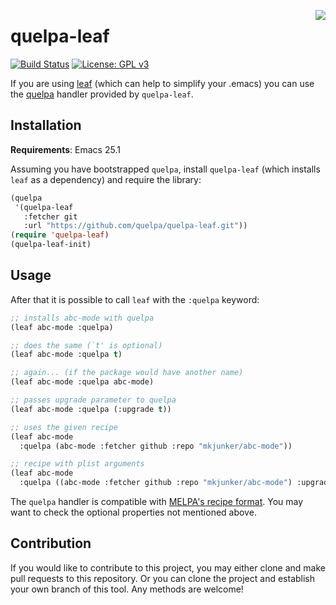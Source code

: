 <a href="https://github.com/quelpa/quelpa"><img align="right" src="https://github.com/quelpa/quelpa/raw/master/logo/quelpa-logo-h64.png"></a>
# quelpa-leaf

[![Build Status](https://travis-ci.org/quelpa/quelpa-leaf.svg?branch=master)](https://travis-ci.org/quelpa/quelpa-leaf)
[![License: GPL v3](https://img.shields.io/badge/License-GPL%20v3-blue.svg)](https://www.gnu.org/licenses/gpl-3.0)

If you are using [leaf](https://github.com/conao3/leaf.el) (which can help to simplify your .emacs) you can use the [quelpa](https://github.com/quelpa/quelpa) handler provided by `quelpa-leaf`.

## Installation

**Requirements**: Emacs 25.1

Assuming you have bootstrapped `quelpa`, install `quelpa-leaf` (which installs
`leaf` as a dependency) and require the library:

```el
(quelpa
 '(quelpa-leaf
   :fetcher git
   :url "https://github.com/quelpa/quelpa-leaf.git"))
(require 'quelpa-leaf)
(quelpa-leaf-init)
```

## Usage

After that it is possible to call `leaf` with the `:quelpa` keyword:

```cl
;; installs abc-mode with quelpa
(leaf abc-mode :quelpa)

;; does the same (`t' is optional)
(leaf abc-mode :quelpa t)

;; again... (if the package would have another name)
(leaf abc-mode :quelpa abc-mode)

;; passes upgrade parameter to quelpa
(leaf abc-mode :quelpa (:upgrade t))

;; uses the given recipe
(leaf abc-mode
  :quelpa (abc-mode :fetcher github :repo "mkjunker/abc-mode"))

;; recipe with plist arguments
(leaf abc-mode
  :quelpa ((abc-mode :fetcher github :repo "mkjunker/abc-mode") :upgrade t))
```

The `quelpa` handler is compatible with [MELPA's recipe format](https://github.com/melpa/melpa#recipe-format). You may want to check the optional properties not mentioned above.

## Contribution

If you would like to contribute to this project, you may either
clone and make pull requests to this repository. Or you can
clone the project and establish your own branch of this tool.
Any methods are welcome!
